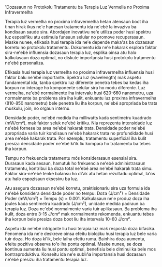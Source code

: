 'Dozasaun no Protokolu Tratamentu ba Terapia Luz Vermella no Proxima Infravermelha

Terapia luz vermelha no proxima infravermelha hetan atensaun boot iha tinan hirak ikus ne'e hanesan tratamentu ida ne'ebé la invazivu ba kondisaun saude sira. Abordajen inovativu ne'e utiliza poder husi spektru luz espesifiku atu estimula funsaun selular no promove recuperasaun. Maske nunee, efikasia husi terapia ida ne'e depende maka'as ba dozasaun korretu no protokolu tratamentu. Dokumentu ida ne'e hakarak esplora faktor sira-ne'ebé influensia dozasaun terapia luz, esplika oinsa atu halo kalkulasaun doza optimal, no diskute importansia husi protokolu tratamentu ne'ebé personaliza.

Efikasia husi terapia luz vermelha no proxima infravermelha influensia husi faktor balu ne'ebé importante. Spektru luz (wavelength) mak aspetu fundamental ida, tanba spektru luz diferente penetra tebes ba kedas iha korpun no interage ho komponente selular sira ho modu diferente. Luz vermelha, ne'ebé normalmente iha intervalu husi 620-660 nanometru, uza normalmente ba problema sira iha kulit, enkuantu luz proxima infravermelha (810-850 nanometru) bele penetra liu iha korpun, ne'ebé apropriada ba trata muskulu, join, no orgaun internu.

Densidade poder, ne'ebé medida iha milliwatts kada sentimetru kuadrado (mW/cm²), mak faktor seluk ne'ebé kritiku. Nia reprezenta intensidade luz ne'ebé fornese ba area ne'ebé hakarak trata. Densidade poder ne'ebé apropriada varia tuir kondisaun ne'ebé hakarak trata no profundidade husi area ne'ebé hakarak trata. Por ezemplu, tratamentu superficial iha kulit presiza densidade poder ne'ebé ki'ik liu kompara ho tratamentu ba tebes iha korpun.

Tempu no frekuencia tratamentu mós konsiderasaun esensial sira. Durasaun kada sesaun, hamutuk ho frekuencia ne'ebé administrasaun tratamentu, kontribui ba doza total ne'ebé area ne'ebé hakarak trata simu. Faktor sira-ne'ebé tenke balansu ho di'ak atu hetan rezultadu optimal, la'os atu halo espozisaun eksesivu ba luz.

Atu asegura dozasaun ne'ebé korretu, praktisionariu sira uza formula ida ne'ebé konsidera densidade poder no tempu: Doza (J/cm²) = Densidade Poder (mW/cm²) × Tempu (s) × 0.001. Kalkulasaun ne'e produz doza iha joules kada sentimetru kuadrado (J/cm²), unidade medida padraun ba terapia luz. Doza ne'ebé normalmente varia tuir aplikasaun. Ba problema iha kulit, doza entre 3-15 J/cm² mak normalmente rekomenda, enkuantu tebes iha korpun bele presiza doza boot liu iha intervalu 10-60 J/cm². 

Aspetu ida ne'ebé intrigante liu husi terapia luz mak resposta doza bifasika. Fenomena ida ne'e deskreve oinsa efeitu biolojiku husi terapia luz bele varia tuir doza. Ho doza ki'ik, bele laiha efeitu ruma. Bainhira doza aumenta, efeitu pozitivu observa to'o iha pontu optimal. Maske nunee, se doza kontinua aumenta liu husi pontu optimal, benefisiu bele diminui ka bele mos kontraproduktivu. Konseitu ida ne'e subliña importansia husi dozasaun ne'ebé presizu iha tratamentu terapia luz.